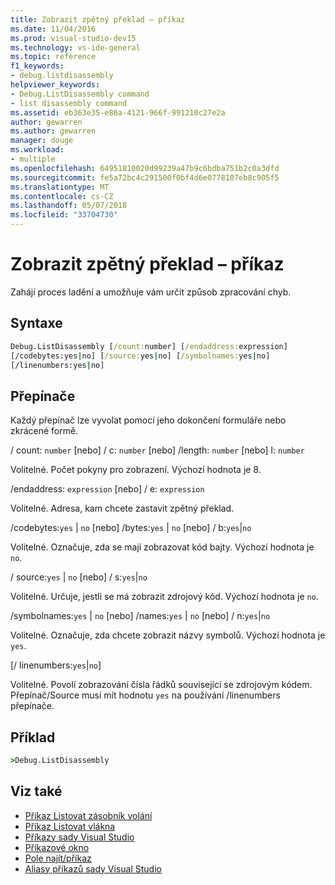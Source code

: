 ```yaml
---
title: Zobrazit zpětný překlad – příkaz
ms.date: 11/04/2016
ms.prod: visual-studio-dev15
ms.technology: vs-ide-general
ms.topic: reference
f1_keywords:
- debug.listdisassembly
helpviewer_keywords:
- Debug.ListDisassembly command
- list disassembly command
ms.assetid: eb363e35-e86a-4121-966f-991210c27e2a
author: gewarren
ms.author: gewarren
manager: douge
ms.workload:
- multiple
ms.openlocfilehash: 64951810020d99239a47b9c6bdba751b2c0a3dfd
ms.sourcegitcommit: fe5a72bc4c291500f0bf4d6e0778107eb8c905f5
ms.translationtype: MT
ms.contentlocale: cs-CZ
ms.lasthandoff: 05/07/2018
ms.locfileid: "33704730"
---
```

# <a name="list-disassembly-command"></a>Zobrazit zpětný překlad – příkaz
Zahájí proces ladění a umožňuje vám určit způsob zpracování chyb.

## <a name="syntax"></a>Syntaxe

```cmd
Debug.ListDisassembly [/count:number] [/endaddress:expression]
[/codebytes:yes|no] [/source:yes|no] [/symbolnames:yes|no]
[/linenumbers:yes|no]
```

## <a name="switches"></a>Přepínače
 Každý přepínač lze vyvolat pomocí jeho dokončení formuláře nebo zkrácené formě.

 / count: `number` [nebo] / c: `number` [nebo] /length: `number` [nebo] l: `number`

 Volitelné. Počet pokyny pro zobrazení. Výchozí hodnota je 8.

 /endaddress: `expression` [nebo] / e: `expression`

 Volitelné. Adresa, kam chcete zastavit zpětný překlad.

 /codebytes:`yes` &#124; `no` [nebo] /bytes:`yes` &#124; `no` [nebo] / b:`yes`&#124;`no`

 Volitelné. Označuje, zda se mají zobrazovat kód bajty. Výchozí hodnota je `no`.

 / source:`yes` &#124; `no` [nebo] / s:`yes`&#124;`no`

 Volitelné. Určuje, jestli se má zobrazit zdrojový kód. Výchozí hodnota je `no`.

 /symbolnames:`yes` &#124; `no` [nebo] /names:`yes` &#124; `no` [nebo] / n:`yes`&#124;`no`

 Volitelné. Označuje, zda chcete zobrazit názvy symbolů. Výchozí hodnota je `yes`.

 [/ linenumbers:`yes`&#124;`no`]

 Volitelné. Povolí zobrazování čísla řádků související se zdrojovým kódem. Přepínač/Source musí mít hodnotu `yes` na používání /linenumbers přepínače.

## <a name="example"></a>Příklad

```cmd
>Debug.ListDisassembly
```

## <a name="see-also"></a>Viz také

- [Příkaz Listovat zásobník volání](../../ide/reference/list-call-stack-command.md)
- [Příkaz Listovat vlákna](../../ide/reference/list-threads-command.md)
- [Příkazy sady Visual Studio](../../ide/reference/visual-studio-commands.md)
- [Příkazové okno](../../ide/reference/command-window.md)
- [Pole najít/příkaz](../../ide/find-command-box.md)
- [Aliasy příkazů sady Visual Studio](../../ide/reference/visual-studio-command-aliases.md)